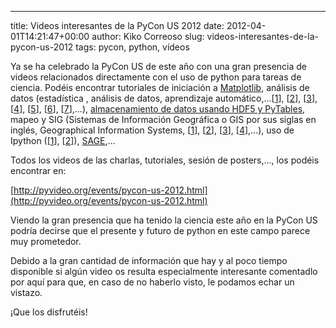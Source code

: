 ---
title: Videos interesantes de la PyCon US 2012
date: 2012-04-01T14:21:47+00:00
author: Kiko Correoso
slug: videos-interesantes-de-la-pycon-us-2012
tags: pycon, python, vídeos

Ya se ha celebrado la PyCon US de este año con una gran presencia de videos relacionados directamente con el uso de python para tareas de ciencia. Podéis encontrar tutoriales de iniciación a [Matplotlib](http://pyvideo.org/video/617/plotting-with-matplotlib), análisis de datos (estadística , análisis de datos, aprendizaje automático,...[[1](http://pyvideo.org/video/611/data-analysis-in-python-with-pandas)], [[2](http://pyvideo.org/video/608/bayesian-statistics-made-as-simple-as-possible)], [[3](http://pyvideo.org/video/622/introduction-to-interactive-predictive-analytics)], [[4](http://pyvideo.org/video/636/practical-machine-learning-in-python)], [[5](http://pyvideo.org/video/696/pandas-powerful-data-analysis-tools-for-python)], [[6](http://pyvideo.org/video/947/storing-manipulating-and-visualizing-timeseries)], [[7](http://pyvideo.org/video/676/python-for-data-lovers-explore-it-analyze-it-m)],...), [almacenamiento de datos usando HDF5 y PyTables](http://pyvideo.org/video/670/python-and-hdf5-fast-storage-for-large-data), mapeo y SIG (Sistemas de Información Geográfica o GIS por sus siglas en inglés, Geographical Information Systems, [[1](http://pyvideo.org/video/887/a-gentle-introduction-to-gis)], [[2](http://pyvideo.org/video/672/making-maps-with-python)], [[3](http://pyvideo.org/video/680/spatial-data-and-web-mapping-with-python)], [[4](http://pyvideo.org/video/623/making-interactive-maps-for-the-web)],...), uso de Ipython ([[1](http://pyvideo.org/video/640/ipython-python-at-your-fingertips)], [[2](http://pyvideo.org/video/605/ipython-in-depth-high-productivity-interactive-a)]), [SAGE](http://pyvideo.org/video/652/sage-open-source-math-in-python),...

Todos los videos de las charlas, tutoriales, sesión de posters,..., los podéis encontrar en:

[http://pyvideo.org/events/pycon-us-2012.html](http://pyvideo.org/events/pycon-us-2012.html)

Viendo la gran presencia que ha tenido la ciencia este año en la PyCon US podría decirse que el presente y futuro de python en este campo parece muy prometedor.

Debido a la gran cantidad de información que hay y al poco tiempo disponible si algún video os resulta especialmente interesante comentadlo por aquí para que, en caso de no haberlo visto, le podamos echar un vistazo.

¡Que los disfrutéis!
